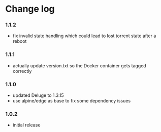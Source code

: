 # Change log

### 1.1.2
  - fix invalid state handling which could lead to lost torrent state after a reboot

### 1.1.1
  - actually update version.txt so the Docker container gets tagged correctly

### 1.1.0
  - updated Deluge to 1.3.15
  - use alpine/edge as base to fix some dependency issues 

### 1.0.2
  - initial release

